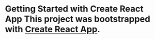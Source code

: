 # Getting Started with Create React App This project was bootstrapped with [Create React App](https://github.com/facebook/create-react-app).
